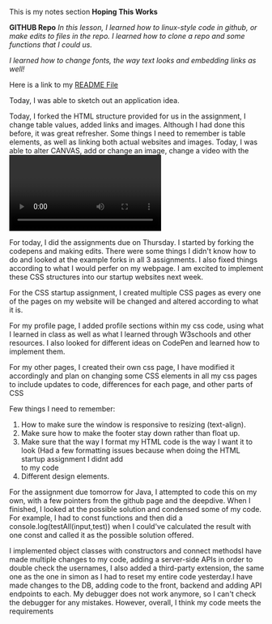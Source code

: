 
 This is my notes section
**Hoping This Works**

**GITHUB Repo**
*In this lesson, I learned how to linux-style code in github, or make edits to files in the repo. I learned how to clone a repo and some functions that I could us.*

*I learned how to change fonts, the way text looks and embedding links as well!*

Here is a link to my [README File](https://github.com/zeinmusarsaa/zeinsStartup/blob/main/README.md)

 Today, I was able to sketch out an application idea.

Today, I forked the HTML structure provided for us in the assignment, I change table values, added links and images. Although I had done this before, it was  great refresher. Some things I need to remember is table elements, as well as linking both actual websites and images.
 Today, I was able to alter CANVAS, add or change an image, change a video with the <video> titles rather than the iframe provided on youtube. I need to remember how videos are only added in specific formats, like mp5 and webm and ogg.
Today, I learned how to code a website from scratch. Although I have done this previously, we never went into detail about formatting or actually inputting into the actual website. I also used code from previous homework we had to add files. I added a few more pages, added a sign in and sign up page as well. I also Iframed the google maps but hopefully in the future I would like it to be tailored to a user's specific address. My index file is my login page, in the future I want this page to be more of a welcome page and the login to the side. Once we start doing CSS this would work. I added some styling CSS code to the HTML, I went through some tutorials and from w3schools on how to better format a page.

For today, I did the assignments due on Thursday. I started by forking the codepens and making edits. There were some things I didn't know how to do and looked at the example forks in all 3 assignments. I also fixed things according to what I would perfer on my webpage. I am excited to implement these CSS structures into our startup websites next week.

For the CSS startup assignment, I created multiple CSS pages as every one of the pages on my website will be changed and altered according to what it is.

For my profile page, I added profile sections within my css code, using what I learned in class as well as what I learned through W3schools and other resources. I also looked for different ideas on CodePen and learned how to implement them.

 For my other pages, I created their own css page, I have modified it accordingly and plan on changing some CSS elements in all my css pages to include updates to code, differences for each page, and other parts of CSS
 
 Few things I need to remember:
 1. How to make sure the window is responsive to resizing (text-align).
 2. Make sure how to make the footer stay down rather than float up.
 3. Make sure that the way I format my HTML code is the way I want it to look (Had a few formatting issues because when doing the HTML startup assignment I didnt add <main> </main> to my code
 4. Different design elements.
 

 For the assignment due tomorrow for Java, I attempted to code this on my own, with a few pointers from the github page and the deepdive. When I finished, I looked at the possible solution and condensed some of my code. For example, I had to const functions and then did a console.log(testAll(input,test)) when I could've calculated the result with one const and called it as the possible solution offered. 

 I implemented object classes with constructors and connect methodsI have made multiple changes to my code, adding a server-side APIs in order to double check the usernames, I also added a third-party extension, the same one as the one in simon as I had to reset my entire code yesterday.I have made changes to the DB, adding code to the front, backend and adding API endpoints to each. My debugger does not work anymore, so I can't check the debugger for any mistakes. However, overall, I think my code meets the requirements
